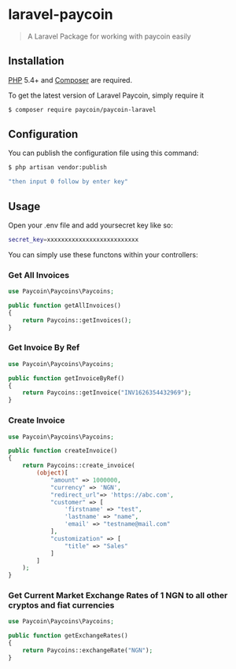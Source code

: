 # laravel-paycoin

> A Laravel Package for working with paycoin easily

## Installation

[PHP](https://php.net) 5.4+ and [Composer](https://getcomposer.org) are required.

To get the latest version of Laravel Paycoin, simply require it

```bash
$ composer require paycoin/paycoin-laravel
```

## Configuration

You can publish the configuration file using this command:

```bash
$ php artisan vendor:publish

"then input 0 follow by enter key"
```

## Usage
Open your .env file and add yoursecret key like so:

```bash
secret_key=xxxxxxxxxxxxxxxxxxxxxxxxxx
```

You can simply use these functons within your controllers: 

### Get All Invoices

```php
use Paycoin\Paycoins\Paycoins;

public function getAllInvoices()
{
    return Paycoins::getInvoices();
}
```

### Get Invoice By Ref

```php
use Paycoin\Paycoins\Paycoins;

public function getInvoiceByRef()
{
    return Paycoins::getInvoice("INV1626354432969");
}
```

### Create Invoice

```php
use Paycoin\Paycoins\Paycoins;

public function createInvoice()
{
    return Paycoins::create_invoice(
        (object)[
            "amount" => 1000000,
            "currency" => 'NGN',
            "redirect_url"=> 'https://abc.com',
            "customer" => [
                'firstname' => "test",
                'lastname' => "name",
                'email' => "testname@mail.com"
            ],
            "customization" => [
                "title" => "Sales"
            ]
        ]
    );
}
```

### Get Current Market Exchange Rates of 1 NGN to all other cryptos and fiat currencies

```php
use Paycoin\Paycoins\Paycoins;

public function getExchangeRates()
{
    return Paycoins::exchangeRate("NGN");
}
```
